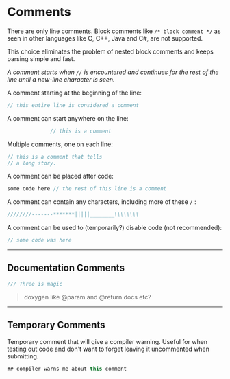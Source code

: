 # Comments

There are only line comments. Block comments like `/* block comment */` as seen in other languages like C, C++, Java and C#, are not supported.

This choice eliminates the problem of nested block comments and keeps parsing simple and fast.

_A comment starts when `//` is encountered and continues for the rest of the line until a new-line character is seen._

A comment starting at the beginning of the line:

```C#
// this entire line is considered a comment
```

A comment can start anywhere on the line:

```C#
              // this is a comment
```

Multiple comments, one on each line:

```C#
// this is a comment that tells
// a long story.
```

A comment can be placed after code:

```C#
some code here // the rest of this line is a comment
```

A comment can contain any characters, including more of these `/` :

```C#
////////-------*******|||||________\\\\\\\\
```

A comment can be used to (temporarily?) disable code (not recommended):

```C#
// some code was here
```

---

## Documentation Comments

```C#
/// Three is magic
```

> doxygen like @param and @return docs etc?

---

## Temporary Comments

Temporary comment that will give a compiler warning. Useful for when testing out code and don't want to forget leaving it uncommented when submitting.

```csharp
## compiler warns me about this comment
```

